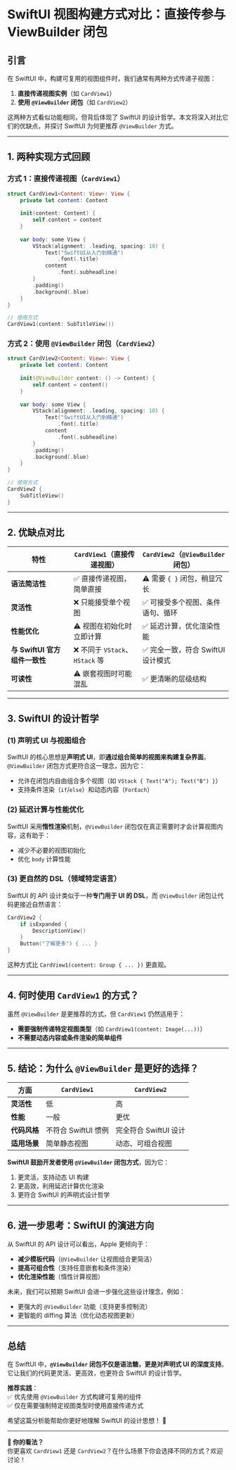# **SwiftUI 视图构建方式对比：直接传参与ViewBuilder 闭包**

## **引言**

在 SwiftUI 中，构建可复用的视图组件时，我们通常有两种方式传递子视图：  
1. **直接传递视图实例**（如 `CardView1`）  
2. **使用 `@ViewBuilder` 闭包**（如 `CardView2`）  

这两种方式看似功能相同，但背后体现了 SwiftUI 的设计哲学。本文将深入对比它们的优缺点，并探讨 SwiftUI 为何更推荐 `@ViewBuilder` 方式。

---

## **1. 两种实现方式回顾**

### **方式 1：直接传递视图（`CardView1`）**
```swift
struct CardView1<Content: View>: View {
    private let content: Content
    
    init(content: Content) {
        self.content = content
    }
    
    var body: some View {
        VStack(alignment: .leading, spacing: 10) {
            Text("SwiftUI从入门到精通")
                .font(.title)
            content
                .font(.subheadline)
        }
        .padding()
        .background(.blue)
    }
}

// 使用方式
CardView1(content: SubTitleView())
```

### **方式 2：使用 `@ViewBuilder` 闭包（`CardView2`）**
```swift
struct CardView2<Content: View>: View {
    private let content: Content
    
    init(@ViewBuilder content: () -> Content) {
        self.content = content()
    }
    
    var body: some View {
        VStack(alignment: .leading, spacing: 10) {
            Text("SwiftUI从入门到精通")
                .font(.title)
            content
                .font(.subheadline)
        }
        .padding()
        .background(.blue)
    }
}

// 使用方式
CardView2 {
    SubTitleView()
}
```

---

## **2. 优缺点对比**

| 特性                          | `CardView1`（直接传递视图）    | `CardView2`（`@ViewBuilder` 闭包） |
| ----------------------------- | ------------------------------ | ---------------------------------- |
| **语法简洁性**                | ✅ 直接传递视图，简单直接       | ⚠️ 需要 `{ }` 闭包，稍显冗长        |
| **灵活性**                    | ❌ 只能接受单个视图             | ✅ 可接受多个视图、条件语句、循环   |
| **性能优化**                  | ⚠️ 视图在初始化时立即计算       | ✅ 延迟计算，优化渲染性能           |
| **与 SwiftUI 官方组件一致性** | ❌ 不同于 `VStack`、`HStack` 等 | ✅ 完全一致，符合 SwiftUI 设计模式  |
| **可读性**                    | ⚠️ 嵌套视图时可能混乱           | ✅ 更清晰的层级结构                 |

---

## **3. SwiftUI 的设计哲学**

### **(1) 声明式 UI 与视图组合**
SwiftUI 的核心思想是**声明式 UI**，即**通过组合简单的视图来构建复杂界面**。`@ViewBuilder` 闭包方式更符合这一理念，因为它：
- 允许在闭包内自由组合多个视图（如 `VStack { Text("A"); Text("B") }`）
- 支持条件渲染（`if`/`else`）和动态内容（`ForEach`）

### **(2) 延迟计算与性能优化**
SwiftUI 采用**惰性渲染**机制，`@ViewBuilder` 闭包仅在真正需要时才会计算视图内容，这有助于：
- 减少不必要的视图初始化
- 优化 `body` 计算性能

### **(3) 更自然的 DSL（领域特定语言）**
SwiftUI 的 API 设计类似于一种**专门用于 UI 的 DSL**，而 `@ViewBuilder` 闭包让代码更接近自然语言：
```swift
CardView2 {
    if isExpanded {
        DescriptionView()
    }
    Button("了解更多") { ... }
}
```
这种方式比 `CardView1(content: Group { ... })` 更直观。

---

## **4. 何时使用 `CardView1` 的方式？**

虽然 `@ViewBuilder` 是更推荐的方式，但 `CardView1` 仍然适用于：
- **需要强制传递特定视图类型**（如 `CardView1(content: Image(...))`）
- **不需要动态内容或条件渲染的简单组件**

---

## **5. 结论：为什么 `@ViewBuilder` 是更好的选择？**

| 方面         | `CardView1`         | `CardView2`           |
| ------------ | ------------------- | --------------------- |
| **灵活性**   | 低                  | 高                    |
| **性能**     | 一般                | 更优                  |
| **代码风格** | 不符合 SwiftUI 惯例 | 完全符合 SwiftUI 设计 |
| **适用场景** | 简单静态视图        | 动态、可组合视图      |

**SwiftUI 鼓励开发者使用 `@ViewBuilder` 闭包方式**，因为它：
1. 更灵活，支持动态 UI 构建  
2. 更高效，利用延迟计算优化渲染  
3. 更符合 SwiftUI 的声明式设计哲学  

---

## **6. 进一步思考：SwiftUI 的演进方向**

从 SwiftUI 的 API 设计可以看出，Apple 更倾向于：
- **减少模板代码**（`@ViewBuilder` 让视图组合更简洁）
- **提高可组合性**（支持任意嵌套和条件渲染）
- **优化渲染性能**（惰性计算视图）

未来，我们可以预期 SwiftUI 会进一步强化这些设计理念，例如：
- 更强大的 `@ViewBuilder` 功能（支持更多控制流）
- 更智能的 diffing 算法（优化动态视图更新）

---

## **总结**

在 SwiftUI 中，**`@ViewBuilder` 闭包不仅是语法糖，更是对声明式 UI 的深度支持**。它让我们的代码更灵活、更高效，也更符合 SwiftUI 的设计哲学。  

**推荐实践**：  
✅ 优先使用 `@ViewBuilder` 方式构建可复用的组件  
✅ 仅在需要强制特定视图类型时使用直接传递方式  

希望这篇分析能帮助你更好地理解 SwiftUI 的设计思想！ 🚀  

---

**📌 你的看法？**  
你更喜欢 `CardView1` 还是 `CardView2`？在什么场景下你会选择不同的方式？欢迎讨论！